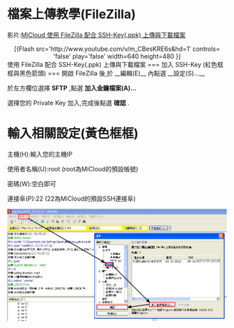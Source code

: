 檔案上傳教學(FileZilla)
===
影片:[MiCloud 使用 FileZilla 配合 SSH-Key(.ppk) 上傳與下載檔案](http://www.youtube.com/watch?v=m_CBesKRE6s)
<div align="center">
[{Flash src='http://www.youtube.com/v/m_CBesKRE6s&hd=1' controls= 'false' play='false' width=640 height=480 }]
</div>
使用 FileZilla 配合 SSH-Key(.ppk) 上傳與下載檔案
===
加入 SSH-Key (紅色框框與黑色箭頭)
===
開啟 FileZilla 後,於 __編輯(E)__ 內點選 __設定(S)...__


於左方欄位選擇 __SFTP__ ,點選 __加入金鑰檔案(A)...__


選擇您的 Private Key 加入,完成後點選 __確認__ .



輸入相關設定(黃色框框)
===
主機(H):輸入您的主機IP


使用者名稱(U):root   (root為MiCloud的預設帳號)


密碼(W):空白即可


連接阜(P):22   (22為MiCloud的預設SSH連接阜)


<img src='images/File+Upload+Tutorial-FileZilla-fz.png' width='650' align='center'/>
